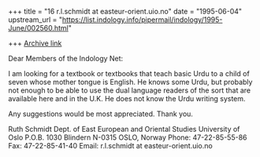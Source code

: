 +++
title = "16 r.l.schmidt at easteur-orient.uio.no"
date = "1995-06-04"
upstream_url = "https://list.indology.info/pipermail/indology/1995-June/002560.html"

+++
[Archive link](https://list.indology.info/pipermail/indology/1995-June/002560.html)

Dear Members of the Indology Net:

I am looking for a textbook or textbooks that teach basic Urdu to a child
of seven whose mother tongue is English.  He knows some Urdu, but probably
not enough to be able to use the dual language readers of the sort that are
available here and in the U.K.  He does not know the Urdu writing system.

Any suggestions would be most appreciated.  Thank you.

Ruth Schmidt
Dept. of East European and Oriental Studies
University of Oslo
P.O.B. 1030 Blindern
N-0315 OSLO, Norway
Phone:  47-22-85-55-86
Fax:    47-22-85-41-40
Email:  r.l.schmidt at easteur-orient.uio.no 






